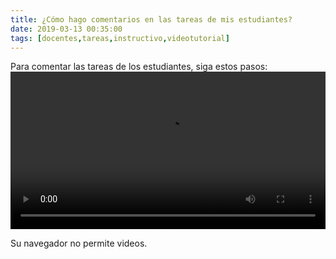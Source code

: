 ```yaml
---
title: ¿Cómo hago comentarios en las tareas de mis estudiantes?
date: 2019-03-13 00:35:00
tags: [docentes,tareas,instructivo,videotutorial]
---
```

Para comentar las tareas de los estudiantes, siga estos pasos:
<video controls="controls" style="width: 100%">
  <source type="video/mp4" src="../vids/35_Comentarios_A_EstudiantesEnTareas.mp4"></source>
  <p>Su navegador no permite videos.</p>
</video>
